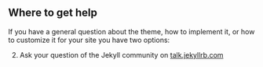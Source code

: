 ## Where to get help

If you have a general question about the theme, how to implement it, or how to customize it for your site  you have two options:

2. Ask your question of the Jekyll community on [talk.jekyllrb.com](https://talk.jekyllrb.com/)
